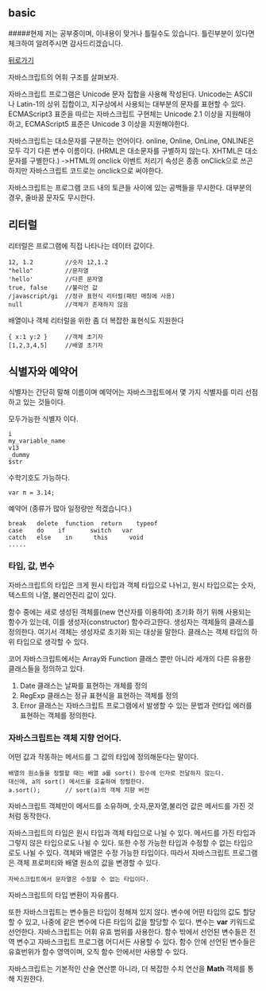 ## basic

#####현제 저는 공부중이며, 이내용이 맞거나 틀릴수도 있습니다. 틀린부분이 있다면 체크하여 알려주시면 감사드리겠습니다.

[뒤로가기](/javascript/README.md)

자바스크립트의 어휘 구조를 살펴보자.

자바스크립트 프로그램은 Unicode 문자 집합을 사용해 작성된다.
Unicode는 ASCII나 Latin-1의 상위 집합이고, 지구상에서 사용되는 대부분의 문자를 표현할 수 있다.
ECMAScript3 표준을 따르는 자바스크립트 구현체는 Unicode 2.1 이상을 지원해야 하고, ECMAScript5 표준은 Unicode 3 이상을 지원해야한다.

자바스크립트는 대소문자를 구분하는 언어이다.
online, Online, OnLine, ONLINE은 모두 각기 다른 변수 이름이다.
(HRML은 대소문자를 구별하지 않는다. XHTML은 대소문자를 구별한다.)
->HTML의 onclick 이벤트 처리기 속성은 종종 onClick으로 쓰곤 하지만 자바스크립트 코드로는 onclick으로 써야한다.

자바스크립트는 프로그램 코드 내의 토큰들 사이에 있는 공백들을 무시한다. 대부분의 경우, 줄바꿈 문자도 무시한다.

## 리터럴
리터럴은 프로그램에 직접 나타나는 데이터 값이다.
```
12, 1.2			//숫자 12,1.2
"hello"			//문자열
'hello'			//다른 문자열
true, false		//불리언 값
/javascript/gi	//정규 표현식 리터럴(패턴 매칭에 사용)
null			//객체가 존재하지 않음
```

배열이나 객체 리터럴을 위한 좀 더 복잡한 표현식도 지원한다
```
{ x:1 y:2 }		//객체 초기자
[1,2,3,4,5]		//배열 초기자
```

## 식별자와 예약어
식별자는 간단히 말해 이름이며 예약어는 자바스크립트에서 몇 가지 식별자를 미리 선점하고 있는 것들이다.

모두가능한 식별자 이다.
```
i
my_variable_name
v13
_dummy
$str
```

수학기호도 가능하다.
```
var π = 3.14;
```

예약어 (종류가 많아 일정량만 적겠습니다.)
```
break   delete  function  return    typeof
case    do	  if 	   switch	var
catch   else	in		this      void
.....
```

### 타입, 값, 변수
자바스크립트의 타입은 크게 원시 타입과 객체 타입으로 나뉘고, 원시 타입으로는 숫자, 텍스트의 나열, 불리언진리 값이 있다.

함수 중에는 새로 생성된 객체를(new 연산자를 이용하여) 초기화 하기 위해 사용되는 함수가 있는데, 이를 생성자(constructor) 함수라고한다.
생성자는 객체들의 클래스를 정의한다. 여기서 객체는 생성자로 초기화 되는 대상을 말한다. 클래스는 객체 타입의 하위 타입으로 생각할 수 있다.

코어 자바스크립트에서는 Array와 Function 클래스 뿐만 아니라 세개의 다른 유용한 클래스들을 정의하고 있다.
1. Date 클래스는 날짜를 표현하는 개체를 정의
2. RegExp 클래스는 정규 표현식을 표현하는 객체를 정의
3. Error 클래스는 자바스크립트 프로그램에서 발생할 수 있는 문법과 런타입 에러를 표현하는 객체를 정의한다.

### 자바스크립트는 객체 지향 언어다.
어떤 값과 작동하는 메서드를 그 값의 타입에 정의해둔다는 말이다. 
```
배열의 원소들을 정렬할 때는 배열 a를 sort() 함수에 인자로 전달하지 않는다.
대신에, a의 sort() 메서드를 호출하여 정렬한다. 
a.sort();		// sort(a)의 객체 지향 버전
```

자바스크립트 객체만이 메서드를 소유하며, 숫자,문자열,불리언 값은 메서드를 가진 것처럼 동작한다.

자바스크립트의 타입은 원시 타입과 객체 타입으로 나뉠 수 있다.
메서드를 가진 타입과 그렇지 않은 타입으로도 나뉠 수 있다. 또한 수정 가능한 타입과 수정할 수 없는 타입으로도 나뉠 수 있다.
객체와 배열은 수정 가능한 타입이다. 따라서 자바스크립트 프로그램은 객체 프로퍼티와 배열 원소의 값을 변경할 수 있다.
```
자바스크립트에서 문자열은 수정할 수 없는 타입이다.
```
자바스크립트의 타입 변환이 자유롭다.

또한 자바스크립트는 변수들은 타입이 정해져 있지 않다. 변수에 어떤 타입의 값도 할당할 수 있고, 나중에 같은 변수에 다른 타입의 값을 할당할 수 있다.
변수는 **var** 키워드로 선언한다. 자바스크립트는 어휘 유효 범위를 사용한다. 함수 밖에서 선언된 변수들은 전역 변수고 자바스크립트 프로그램 어디서든 사용할 수 있다. 함수 안에 선언된 변수들은 유효번위가 함수 영역이며, 오직 함수 안에서만 사용할 수 있다.

자바스크립트는 기본적인 산술 연산뿐 아니라, 더 복잡한 수치 연산을 **Math** 객체를 통해 지원한다.